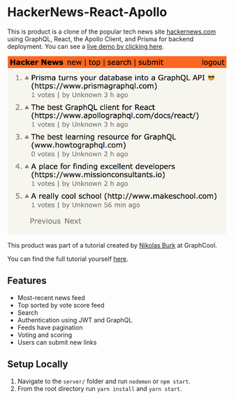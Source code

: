 # HackerNews-React-Apollo

This is product is a clone of the popular tech news site [hackernews.com](https://news.ycombinator.com/) using GraphQL, React, the Apollo Client, and Prisma for backend deployment. You can see a [live demo by clicking here](https://hackernews-tassos.herokuapp.com/).  

![Hackernews clone screenshot](cache/hackernews-clone.png)

This product was part of a tutorial created by [Nikolas Burk](https://github.com/nikolasburk) at GraphCool.

You can find the full tutorial yourself [here](https://www.howtographql.com/react-apollo/0-introduction/).

## Features

* Most-recent news feed
* Top sorted by vote score feed
* Search
* Authentication using JWT and GraphQL
* Feeds have pagination
* Voting and scoring
* Users can submit new links

## Setup Locally

1. Navigate to the `server/` folder and run `nodemon` or `npm start`.
2. From the root directory run `yarn install` and `yarn start`.

